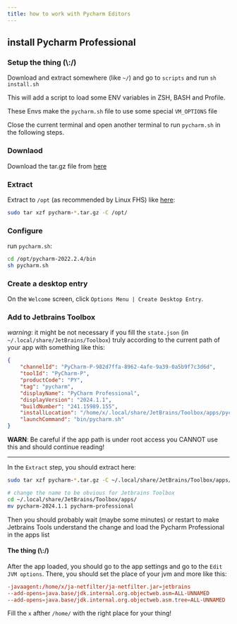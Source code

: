 ```yaml
---
title: ‌how to work with Pycharm Editors 
---
```


## install Pycharm Professional

### Setup the thing (\\:/)

Download and extract somewhere (like `~/`) and go to `scripts` and run `sh install.sh`

This will add a script to load some ENV variables in ZSH, BASH and Profile.

These Envs make the `pycharm.sh` file to use some special `VM_OPTIONS` file

Close the current terminal and open another terminal to run `pycharm.sh` in the following steps.

### Downlaod

Download the tar.gz file from [here](https://www.jetbrains.com/pycharm/download/?section=linux)

### Extract

Extract to `/opt` (as recommended by Linux FHS) like [here](https://www.jetbrains.com/help/pycharm/installation-guide.html#standalone):

```bash
sudo tar xzf pycharm-*.tar.gz -C /opt/
```

### Configure

run `pycharm.sh`:

```bash
cd /opt/pycharm-2022.2.4/bin
sh pycharm.sh
```

### Create a desktop entry

On the `Welcome` screen, click `Options Menu | Create Desktop Entry`.

### Add to Jetbrains Toolbox

*warning*: it might be not necessary if you fill the `state.json` (in `~/.local/share/JetBrains/Toolbox`) truly according to the current path of your app with something like this:

```json
{
    "channelId": "PyCharm-P-982d7ffa-8962-4afe-9a39-0a5b9f7c3d6d",
    "toolId": "PyCharm-P",
    "productCode": "PY",
    "tag": "pycharm",
    "displayName": "PyCharm Professional",
    "displayVersion": "2024.1.1",
    "buildNumber": "241.15989.155",
    "installLocation": "/home/x/.local/share/JetBrains/Toolbox/apps/pycharm-professional",
    "launchCommand": "bin/pycharm.sh"
}
```

**WARN**: Be careful if the app path is under root access you CANNOT use this and should continue reading!

---

In the `Extract` step, you should extract here:

```bash
sudo tar xzf pycharm-*.tar.gz -C ~/.local/share/JetBrains/Toolbox/apps/

# change the name to be obvious for Jetbrains Toolbox
cd ~/.local/share/JetBrains/Toolbox/apps/
mv pycharm-2024.1.1 pycharm-professional
```

Then you should probably wait (maybe some minutes) or restart to make Jetbrains Tools understand the change and load the Pycharm Professional in the apps list

#### The thing (\\:/)

After the app loaded, you should go to the app settings and go to the `Edit JVM options`. There, you should set the place of your jvm and more like this:

```conf
-javaagent:/home/x/ja-netfilter/ja-netfilter.jar=jetbrains
--add-opens=java.base/jdk.internal.org.objectweb.asm=ALL-UNNAMED
--add-opens=java.base/jdk.internal.org.objectweb.asm.tree=ALL-UNNAMED
```

Fill the `x` afther `/home/` with the right place for your thing!
